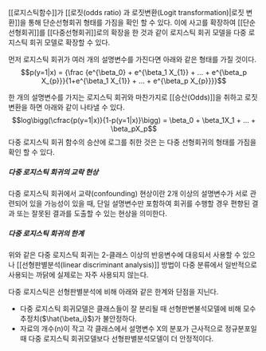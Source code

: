 [[로지스틱함수]]가 [[로짓(odds ratio) 과 로짓변환(Logit transformation)|로짓 변환]]을 통해 단순선형회귀 형태를 가짐을 확인 할 수 있다. 이에 사고를 확장하여 [[단순선형회귀]]를 [[다중선형회귀]]로의 확장을 한 것과 같이 로지스틱 회귀 모델을 다중 로지스틱 회귀 모델로 확장할 수 있다. 

먼저 로지스틱 회귀가 여러 개의 설명변수를 가진다면 아래와 같은 형태를 가질 것이다.
$$p(y=1|x) = {\frac {e^{\beta_0} + e^{\beta_1 X_{1}} + ... + e^{\beta_p X_{p}}}{1+e^{\beta_1 X_{1}} + ... + e^{\beta_p X_{p}}}}$$

한 개의 설명변수를 가지는 로지스틱 회귀와 마찬가지로 [[승산(Odds)]]을 취하고 로짓 변환을 하면 아래와 같이 나타낼 수 있다. 
$$log\bigg(\cfrac{p(y=1|x)}{1-p(y=1|x)}\bigg) = \beta_0 + \beta_1X_1 + ... + \beta_pX_p$$
다중 로지스틱 회귀 함수의 승산에 로그를 취한 것은 는 다중 선형회귀의 형태를 가짐을 확인 할 수 있다.
<br>
##### 다중 로지스틱 회귀의 교락 현상
다중 로지스틱 회귀에서 교략(confounding) 현상이란 2개 이상의 설명변수가 서로 관련되어 있을 가능성이 있을 때, 단일 설명변수만 포함하여 회귀를 수행할 경우 편향된 결과 또는 잘못된 결과를 도출할 수 있는 현상을 의미한다. 
<br>
##### 다중 로지스틱 회귀의 한계
위와 같은 다중 로지스틱 회귀는 2-클래스 이상의 반응변수에 대응되서 사용할 수 있으나 [[선형판별분석(linear discriminant analysis)]] 방법이 다중 분류에서 일반적으로 사용되는 까닭에 실제로는 자주 사용되지 않는다. 

다중 로지스틱은 선형판별분석에 비해 아래와 같은 한계와 단점을 지닌다. 
* 다중 로지스틱 회귀모델은 클래스들이 잘 분리될 때 선형판변불석모델에 비해 모수 추정치($\hat{\beta_i}$)가 불안정하다.
* 자료의 개수(n)이 작고 각 클래스에서 설명변수 X의 분포가 근사적으로 정규분포일 때 다중 로지스틱 회귀모델보다 선형판별분석모델이 더 안정적이다.

